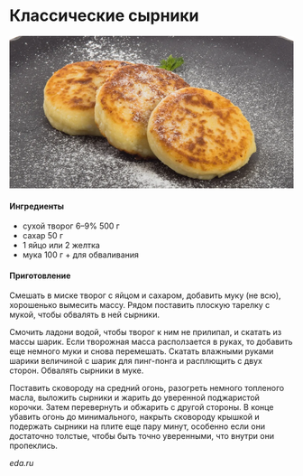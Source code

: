 ﻿---
image: ../pics/syrniki.webp
---
# Классические сырники

 ![Классические сырники](../pics/syrniki.webp)

#### Ингредиенты

* сухой творог 6–9% 500 г
* сахар 50 г
* 1 яйцо или 2 желтка
* мука 100 г + для обваливания

#### Приготовление

Смешать в миске творог с яйцом и сахаром, добавить муку (не всю), хорошенько вымесить массу. Рядом поставить плоскую тарелку с мукой, чтобы обвалять в ней сырники. 

Смочить ладони водой, чтобы творог к ним не прилипал, и скатать из массы шарик. Если творожная масса расползается в руках, то добавить еще немного муки и снова перемешать. Скатать влажными руками шарики величиной с шарик для пинг-понга и расплющить с двух сторон. Обвалять сырники в муке.

Поставить сковороду на средний огонь, разогреть немного топленого масла, выложить сырники и жарить до уверенной поджаристой корочки. Затем перевернуть и обжарить с другой стороны. В конце убавить огонь до минимального, накрыть сковороду крышкой и подержать сырники на плите еще пару минут, особенно если они достаточно толстые, чтобы быть точно уверенными, что внутри они пропеклись.

*eda.ru*